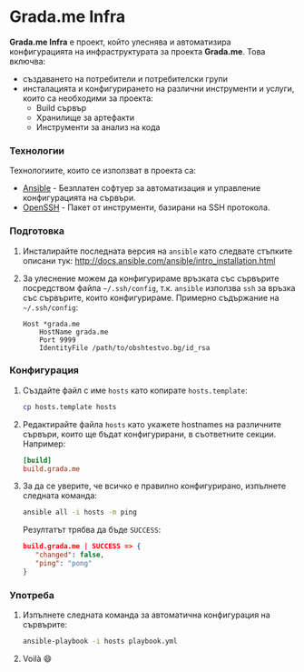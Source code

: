 # Grada.me Infra
**Grada.me Infra** е проект, който улеснява и автоматизира конфигурацията на инфраструктурата за проекта **Grada.me**. Това включва:
 - създаването на потребители и потребителски групи
 - инсталацията и конфигурирането на различни инструменти и услуги, които са необходими за проекта:
   - Build сървър
   - Хранилище за артефакти
   - Инструменти за анализ на кода

### Технологии
Технологиите, които се използват в проекта са:
 - [Ansible] - Безплатен софтуер за автоматизация и управление конфигурацията на сървъри.
 - [OpenSSH] - Пакет от инструменти, базирани на SSH протокола.

### Подготовка
1. Инсталирайте последната версия на `ansible` като следвате стъпките описани тук: <http://docs.ansible.com/ansible/intro_installation.html>
2. За улеснение можем да конфигурираме връзката със сървърите посредством файла `~/.ssh/config`, т.к. `ansible` използва `ssh` за връзка със сървърите, които конфигурираме. Примерно съдържание на `~/.ssh/config`:

    ```
    Host *grada.me
    	HostName grada.me
    	Port 9999
    	IdentityFile /path/to/obshtestvo.bg/id_rsa
    ```

### Конфигурация
1. Създайте файл с име `hosts` като копирате `hosts.template`:

    ```sh
    cp hosts.template hosts
    ```

2. Редактирайте файла `hosts` като укажете hostnames на различните сървъри, които ще бъдат конфигурирани, в съответните секции. Например:

    ```ini
    [build]
    build.grada.me
    ```

3. За да се уверите, че всичко е правилно конфигурирано, изпълнете следната команда:

    ```sh
    ansible all -i hosts -m ping
    ```

    Резултатът трябва да бъде `SUCCESS`:

    ```json
    build.grada.me | SUCCESS => {
       "changed": false,
       "ping": "pong"
    }
    ```

### Употреба
1. Изпълнете следната команда за автоматична конфигурация на сървърите:

    ```sh
    ansible-playbook -i hosts playbook.yml
    ```

2. Voilà :smile:

[Ansible]: <http://ansible.com>
[OpenSSH]: <http://www.openssh.com>

